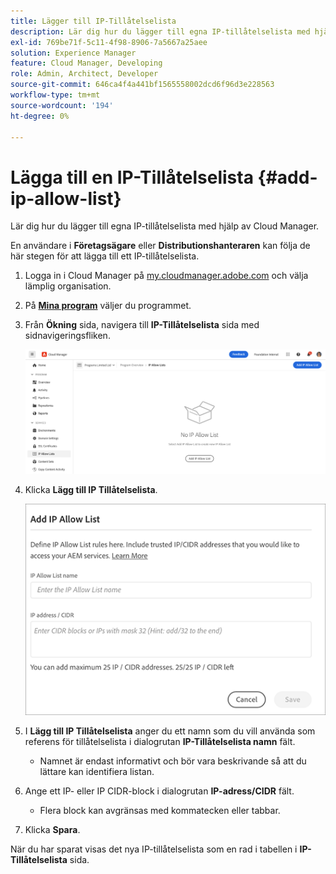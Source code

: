 ```yaml
---
title: Lägger till IP-Tillåtelselista
description: Lär dig hur du lägger till egna IP-tillåtelselista med hjälp av Cloud Manager.
exl-id: 769be71f-5c11-4f98-8906-7a5667a25aee
solution: Experience Manager
feature: Cloud Manager, Developing
role: Admin, Architect, Developer
source-git-commit: 646ca4f4a441bf1565558002dcd6f96d3e228563
workflow-type: tm+mt
source-wordcount: '194'
ht-degree: 0%

---
```



# Lägga till en IP-Tillåtelselista {#add-ip-allow-list}

Lär dig hur du lägger till egna IP-tillåtelselista med hjälp av Cloud Manager.

En användare i **Företagsägare** eller **Distributionshanteraren** kan följa de här stegen för att lägga till ett IP-tillåtelselista.

1. Logga in i Cloud Manager på [my.cloudmanager.adobe.com](https://my.cloudmanager.adobe.com/) och välja lämplig organisation.

1. På **[Mina program](/help/implementing/cloud-manager/navigation.md#my-programs)** väljer du programmet.

1. Från **Ökning** sida, navigera till **IP-Tillåtelselista** sida med sidnavigeringsfliken.

   ![Alternativet IP-tillåtelselista på sidopanelen](/help/implementing/cloud-manager/assets/ip-allow-list/ip-allow-list-create.png)

1. Klicka **Lägg till IP Tillåtelselista**.

   ![Dialogrutan Lägg till IP-Tillåtelselista](/help/implementing/cloud-manager/assets/ip-allow-list/ip-allow-list-create02.png)

1. I **Lägg till IP Tillåtelselista** anger du ett namn som du vill använda som referens för tillåtelselista i dialogrutan **IP-Tillåtelselista namn** fält.

   * Namnet är endast informativt och bör vara beskrivande så att du lättare kan identifiera listan.

1. Ange ett IP- eller IP CIDR-block i dialogrutan **IP-adress/CIDR** fält.

   * Flera block kan avgränsas med kommatecken eller tabbar.

1. Klicka **Spara**.

När du har sparat visas det nya IP-tillåtelselista som en rad i tabellen i **IP-Tillåtelselista** sida.
